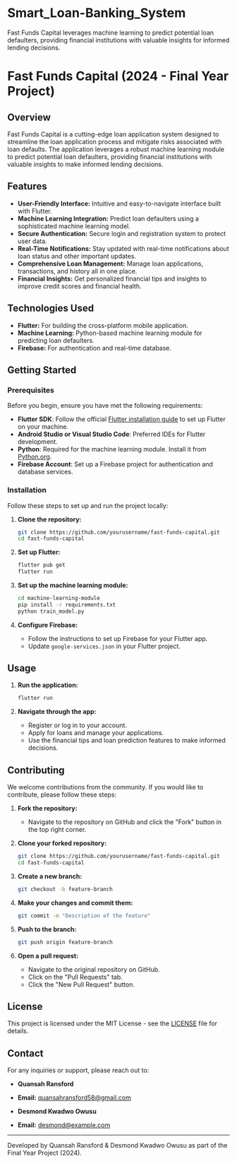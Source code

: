 # Smart_Loan-Banking_System
Fast Funds Capital leverages machine learning to predict potential loan defaulters, providing financial institutions with valuable insights for informed lending decisions.

# Fast Funds Capital (2024 - Final Year Project)

## Overview

Fast Funds Capital is a cutting-edge loan application system designed to streamline the loan application process and mitigate risks associated with loan defaults. The application leverages a robust machine learning module to predict potential loan defaulters, providing financial institutions with valuable insights to make informed lending decisions.

## Features

- **User-Friendly Interface:** Intuitive and easy-to-navigate interface built with Flutter.
- **Machine Learning Integration:** Predict loan defaulters using a sophisticated machine learning model.
- **Secure Authentication:** Secure login and registration system to protect user data.
- **Real-Time Notifications:** Stay updated with real-time notifications about loan status and other important updates.
- **Comprehensive Loan Management:** Manage loan applications, transactions, and history all in one place.
- **Financial Insights:** Get personalized financial tips and insights to improve credit scores and financial health.

## Technologies Used

- **Flutter:** For building the cross-platform mobile application.
- **Machine Learning:** Python-based machine learning module for predicting loan defaulters.
- **Firebase:** For authentication and real-time database.

## Getting Started

### Prerequisites

Before you begin, ensure you have met the following requirements:
- **Flutter SDK**: Follow the official [Flutter installation guide](https://flutter.dev/docs/get-started/install) to set up Flutter on your machine.
- **Android Studio or Visual Studio Code**: Preferred IDEs for Flutter development.
- **Python**: Required for the machine learning module. Install it from [Python.org](https://www.python.org/downloads/).
- **Firebase Account**: Set up a Firebase project for authentication and database services.

### Installation

Follow these steps to set up and run the project locally:

1. **Clone the repository:**
    ```sh
    git clone https://github.com/yourusername/fast-funds-capital.git
    cd fast-funds-capital
    ```

2. **Set up Flutter:**
    ```sh
    flutter pub get
    flutter run
    ```

3. **Set up the machine learning module:**
    ```sh
    cd machine-learning-module
    pip install -r requirements.txt
    python train_model.py
    ```

4. **Configure Firebase:**
    - Follow the instructions to set up Firebase for your Flutter app.
    - Update `google-services.json` in your Flutter project.

## Usage

1. **Run the application:**
    ```sh
    flutter run
    ```

2. **Navigate through the app:**
    - Register or log in to your account.
    - Apply for loans and manage your applications.
    - Use the financial tips and loan prediction features to make informed decisions.

## Contributing

We welcome contributions from the community. If you would like to contribute, please follow these steps:

1. **Fork the repository:**
    - Navigate to the repository on GitHub and click the "Fork" button in the top right corner.

2. **Clone your forked repository:**
    ```sh
    git clone https://github.com/yourusername/fast-funds-capital.git
    cd fast-funds-capital
    ```

3. **Create a new branch:**
    ```sh
    git checkout -b feature-branch
    ```

4. **Make your changes and commit them:**
    ```sh
    git commit -m "Description of the feature"
    ```

5. **Push to the branch:**
    ```sh
    git push origin feature-branch
    ```

6. **Open a pull request:**
    - Navigate to the original repository on GitHub.
    - Click on the "Pull Requests" tab.
    - Click the "New Pull Request" button.

## License

This project is licensed under the MIT License - see the [LICENSE](LICENSE) file for details.

## Contact

For any inquiries or support, please reach out to:

- **Quansah Ransford**
- **Email:** quansahransford58@gmail.com

- **Desmond Kwadwo Owusu**
- **Email:** desmond@example.com

---

Developed by Quansah Ransford & Desmond Kwadwo Owusu as part of the Final Year Project (2024).

